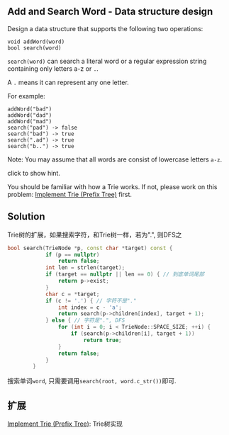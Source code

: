 ## Add and Search Word - Data structure design

Design a data structure that supports the following two operations:

```
void addWord(word)
bool search(word)
```

`search(word)` can search a literal word or a regular expression string containing only letters a-z or `.`. 

A `.` means it can represent any one letter.

For example:

```
addWord("bad")
addWord("dad")
addWord("mad")
search("pad") -> false
search("bad") -> true
search(".ad") -> true
search("b..") -> true
```

Note:
You may assume that all words are consist of lowercase letters `a-z`.

click to show hint.

You should be familiar with how a Trie works. If not, please work on this problem: [Implement Trie (Prefix Tree)](../ImplementTrie) first.

## Solution

Trie树的扩展，如果搜索字符，和Trie树一样，若为".", 则DFS之

```cpp
bool search(TrieNode *p, const char *target) const {
			if (p == nullptr)
				return false;
			int len = strlen(target);
			if (target == nullptr || len == 0) { // 到底单词尾部
				return p->exist;
			}
			char c = *target;
			if (c != '.') { // 字符不是"."
				int index = c - 'a';
				return search(p->children[index], target + 1);
			} else { // 字符是".", DFS
				for (int i = 0; i < TrieNode::SPACE_SIZE; ++i) {
					if (search(p->children[i], target + 1))
						return true;
				}
				return false;
			}
		}
```

搜索单词`word`, 只需要调用`search(root, word.c_str())`即可.

## 扩展

[Implement Trie (Prefix Tree)](../ImplementTrie): Trie树实现
